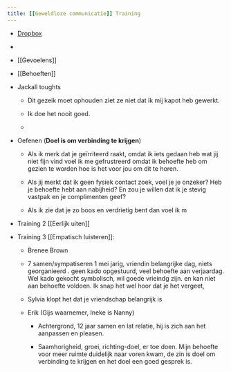 ```yaml
---
title: [[Geweldloze communicatie]] Training
---
```


- [Dropbox](https://www.dropbox.com/work/Personal/Personal/Geweldloos%20communiceren)

- 

- [[Gevoelens]]

- [[Behoeften]]

- Jackall toughts
	 - Dit gezeik moet ophouden ziet ze niet dat ik mij kapot heb gewerkt.

	 - Ik doe het nooit goed.

	 - 

- Oefenen (**Doel is om verbinding te krijgen**)
	 - Als ik merk dat je geïrriteerd raakt, omdat ik iets gedaan heb wat jij niet fijn vind voel ik me gefrustreerd omdat ik behoefte heb om gezien te worden hoe is het voor jou om dit te horen. 

	 - Als jij merkt dat ik geen fysiek contact zoek, voel je je onzeker? Heb je behoefte hebt aan nabijheid? En zou je willen dat ik je stevig vastpak en je complimenten geef?

	 - Als ik zie dat je zo boos en verdrietig bent dan voel ik m

- Training 2 [[Eerlijk uiten]]

- Training 3 [[Empatisch luisteren]]:
	 - Brenee Brown

	 - 7 samen/sympatiseren 1 mei jarig, vriendin belangrijke dag, niets georganieerd . geen kado opgestuurd, veel behoefte aan verjaardag. Wel kado gekocht symbolisch, wil goede vrieindg zijn. en kan niet aan behoefte voldoen. Ik snap het wel hoor dat je het vergeet, 

	 - Sylvia klopt het dat je vriendschap belangrijk is 

	 - Erik (Gijs waarnemer, Ineke is Nanny)
		 - Achtergrond, 12 jaar samen en lat relatie, hij is zich aan het aanpassen en pleasen.

		 - Saamhorigheid, groei, richting-doel, er toe doen. Mijn behoefte voor meer ruimte duidelijk naar voren kwam, de zin is doel om verbinding te krijgen en het doel een goed gesprek is. 
